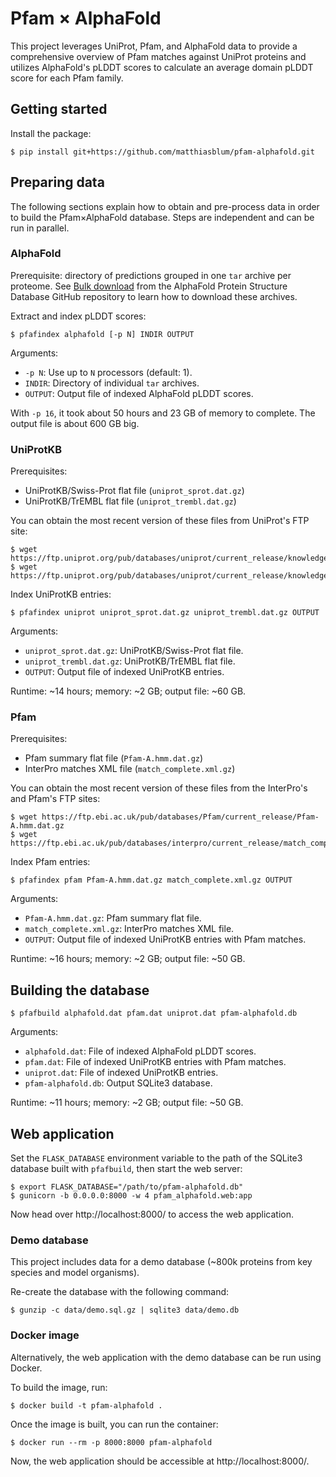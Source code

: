 # Pfam × AlphaFold

This project leverages UniProt, Pfam, and AlphaFold data to provide 
a comprehensive overview of Pfam matches against UniProt proteins 
and utilizes AlphaFold's pLDDT scores to calculate an average domain pLDDT score 
for each Pfam family.

## Getting started

Install the package:

```shell
$ pip install git+https://github.com/matthiasblum/pfam-alphafold.git
```

## Preparing data

The following sections explain how to obtain and pre-process data in order to build the Pfam×AlphaFold database.
Steps are independent and can be run in parallel.

### AlphaFold

Prerequisite: directory of predictions grouped in one `tar` archive per proteome. 
See [Bulk download](https://github.com/google-deepmind/alphafold/blob/main/afdb/README.md#bulk-download) 
from the AlphaFold Protein Structure Database GitHub repository to learn how to download these archives.

Extract and index pLDDT scores:

```shell
$ pfafindex alphafold [-p N] INDIR OUTPUT
```

Arguments:

* `-p N`: Use up to `N` processors (default: 1).
* `INDIR`: Directory of individual `tar` archives.
* `OUTPUT`: Output file of indexed AlphaFold pLDDT scores.

With `-p 16`, it took about 50 hours and 23 GB of memory to complete. The output file is about 600 GB big.

### UniProtKB

Prerequisites:

* UniProtKB/Swiss-Prot flat file (`uniprot_sprot.dat.gz`)
* UniProtKB/TrEMBL flat file (`uniprot_trembl.dat.gz`)

You can obtain the most recent version of these files from UniProt's FTP site:

```shell
$ wget https://ftp.uniprot.org/pub/databases/uniprot/current_release/knowledgebase/complete/uniprot_sprot.dat.gz
$ wget https://ftp.uniprot.org/pub/databases/uniprot/current_release/knowledgebase/complete/uniprot_trembl.dat.gz
```

Index UniProtKB entries:

```shell
$ pfafindex uniprot uniprot_sprot.dat.gz uniprot_trembl.dat.gz OUTPUT
```

Arguments:

* `uniprot_sprot.dat.gz`: UniProtKB/Swiss-Prot flat file.
* `uniprot_trembl.dat.gz`: UniProtKB/TrEMBL flat file.
* `OUTPUT`: Output file of indexed UniProtKB entries.

Runtime: ~14 hours; memory: ~2 GB; output file: ~60 GB.

### Pfam

Prerequisites:

* Pfam summary flat file (`Pfam-A.hmm.dat.gz`)
* InterPro matches XML file (`match_complete.xml.gz`)

You can obtain the most recent version of these files from the InterPro's and Pfam's FTP sites:

```shell
$ wget https://ftp.ebi.ac.uk/pub/databases/Pfam/current_release/Pfam-A.hmm.dat.gz
$ wget https://ftp.ebi.ac.uk/pub/databases/interpro/current_release/match_complete.xml.gz
```

Index Pfam entries:

```shell
$ pfafindex pfam Pfam-A.hmm.dat.gz match_complete.xml.gz OUTPUT
```

Arguments:

* `Pfam-A.hmm.dat.gz`: Pfam summary flat file.
* `match_complete.xml.gz`: InterPro matches XML file.
* `OUTPUT`: Output file of indexed UniProtKB entries with Pfam matches.

Runtime: ~16 hours; memory: ~2 GB; output file: ~50 GB.

## Building the database

```shell
$ pfafbuild alphafold.dat pfam.dat uniprot.dat pfam-alphafold.db
```

Arguments:

* `alphafold.dat`: File of indexed AlphaFold pLDDT scores.
* `pfam.dat`: File of indexed UniProtKB entries with Pfam matches.
* `uniprot.dat`: File of indexed UniProtKB entries.
* `pfam-alphafold.db`: Output SQLite3 database.

Runtime: ~11 hours; memory: ~2 GB; output file: ~50 GB.

## Web application

Set the `FLASK_DATABASE` environment variable to the path 
of the SQLite3 database built with `pfafbuild`, then start the web server:

```shell
$ export FLASK_DATABASE="/path/to/pfam-alphafold.db"
$ gunicorn -b 0.0.0.0:8000 -w 4 pfam_alphafold.web:app
```

Now head over http://localhost:8000/ to access the web application.

### Demo database

This project includes data for a demo database (~800k proteins from key species and model organisms).

Re-create the database with the following command:

```shell
$ gunzip -c data/demo.sql.gz | sqlite3 data/demo.db
```

### Docker image

Alternatively, the web application with the demo database can be run using Docker.

To build the image, run:

```shell
$ docker build -t pfam-alphafold .
```

Once the image is built, you can run the container:

```shell
$ docker run --rm -p 8000:8000 pfam-alphafold
```

Now, the web application should be accessible at http://localhost:8000/.
